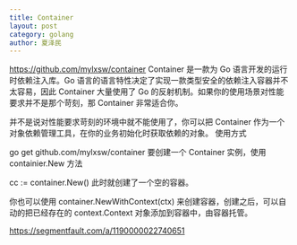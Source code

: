 ```yaml
---
title: Container
layout: post
category: golang
author: 夏泽民
---
```

https://github.com/mylxsw/container
Container 是一款为 Go 语言开发的运行时依赖注入库。Go 语言的语言特性决定了实现一款类型安全的依赖注入容器并不太容易，因此 Container 大量使用了 Go 的反射机制。如果你的使用场景对性能要求并不是那个苛刻，那 Container 非常适合你。

并不是说对性能要求苛刻的环境中就不能使用了，你可以把 Container 作为一个对象依赖管理工具，在你的业务初始化时获取依赖的对象。
使用方式

go get github.com/mylxsw/container
要创建一个 Container 实例，使用 containier.New 方法

cc := container.New()
此时就创建了一个空的容器。

你也可以使用 container.NewWithContext(ctx) 来创建容器，创建之后，可以自动的把已经存在的 context.Context 对象添加到容器中，由容器托管。
<!-- more -->
https://segmentfault.com/a/1190000022740651